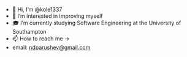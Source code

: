 - 👋 Hi, I’m @kole1337
- 👀 I’m interested in improving myself
- 🎓 I’m currently studying Software Engineering at the University of Southampton
- 📫 How to reach me ->
- email: ndparushev@gmail.com


